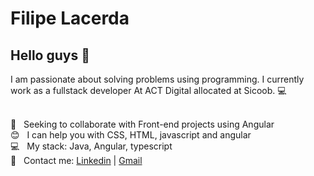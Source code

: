 # Filipe Lacerda

## Hello guys 👋
I am passionate about solving problems using programming. I currently work as a fullstack developer At ACT Digital allocated at Sicoob. :computer:

 <br/> :purple_heart: &nbsp; Seeking to collaborate with Front-end projects using Angular
 <br/> :blush: &nbsp; I can help you with CSS, HTML, javascript and angular
 <br/> :computer: &nbsp; My stack: Java, Angular, typescript
 <br/> :email: &nbsp; Contact me: [Linkedin](https://www.linkedin.com/in/filipe-lacerda-31a881183/) 
| 
[Gmail](mailto:filipeelacerda@gmail.com)
